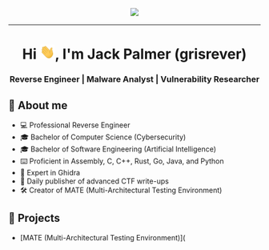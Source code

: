 <p align="center">
  <img src="https://github.com/thompsonemerson/thompsonemerson/raw/master/cover-thompson.png" height="200"/>
</p>
<hr>
<h1 align="center">Hi <img src="https://raw.githubusercontent.com/ABSphreak/ABSphreak/master/gifs/Hi.gif" width="30px">, I'm Jack Palmer (grisrever)</h1>
<h3 align="center">Reverse Engineer | Malware Analyst | Vulnerability Researcher</h3>
<p align="center">

## 📖 About me

* 💻 Professional Reverse Engineer
* 🎓 Bachelor of Computer Science (Cybersecurity)
* 🎓 Bachelor of Software Engineering (Artificial Intelligence)
* ⌨️ Proficient in Assembly, C, C++, Rust, Go, Java, and Python
* 🐉 Expert in Ghidra
* 📝 Daily publisher of advanced CTF write-ups
* 🛠️ Creator of MATE (Multi-Architectural Testing Environment)

## 📂 Projects
* [MATE (Multi-Architectural Testing Environment)](
